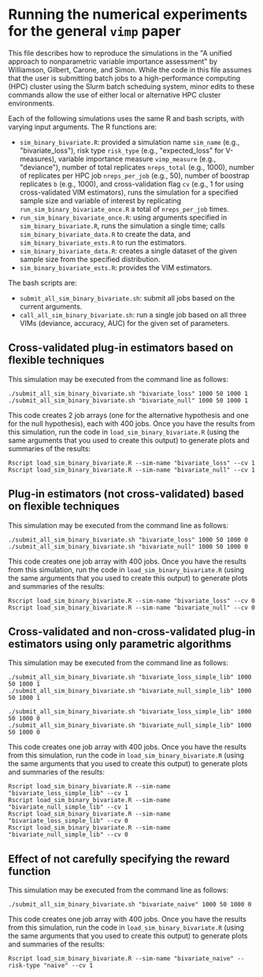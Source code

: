 # Running the numerical experiments for the general `vimp` paper

This file describes how to reproduce the simulations in the "A unified approach to nonparametric variable importance assessment" by Williamson, Gilbert, Carone, and Simon. While the code in this file assumes that the user is submitting batch jobs to a high-performance computing (HPC) cluster using the Slurm batch scheduing system, minor edits to these commands allow the use of either local or alternative HPC cluster environments.

Each of the following simulations uses the same R and bash scripts, with varying input arguments. The R functions are:

* `sim_binary_bivariate.R`: provided a simulation name `sim_name` (e.g., "bivariate_loss"), risk type `risk_type` (e.g., "expected_loss" for V-measures), variable importance measure `vimp_measure` (e.g., "deviance"), number of total replicates `nreps_total` (e.g., 1000), number of replicates per HPC job `nreps_per_job` (e.g., 50), number of boostrap replicates `b` (e.g., 1000), and cross-validation flag `cv` (e.g., 1 for using cross-validated VIM estimators), runs the simulation for a specified sample size and variable of interest by replicating `run_sim_binary_bivariate_once.R` a total of `nreps_per_job` times.
* `run_sim_binary_bivariate_once.R`: using arguments specified in `sim_binary_bivariate.R`, runs the simulation a single time; calls `sim_binary_bivariate_data.R` to create the data, and `sim_binary_bivariate_ests.R` to run the estimators.
* `sim_binary_bivariate_data.R`: creates a single dataset of the given sample size from the specified distribution.
* `sim_binary_bivariate_ests.R`: provides the VIM estimators.

The bash scripts are:

* `submit_all_sim_binary_bivariate.sh`: submit all jobs based on the current arguments.
* `call_all_sim_binary_bivariate.sh`: run a single job based on all three VIMs (deviance, accuracy, AUC) for the given set of parameters.

## Cross-validated plug-in estimators based on flexible techniques

This simulation may be executed from the command line as follows:

```{sh}
./submit_all_sim_binary_bivariate.sh "bivariate_loss" 1000 50 1000 1
./submit_all_sim_binary_bivariate.sh "bivariate_null" 1000 50 1000 1
```

This code creates 2 job arrays (one for the alternative hypothesis and one for the null hypothesis), each with 400 jobs. Once you have the results from this simulation, run the code in `load_sim_binary_bivariate.R` (using the same arguments that you used to create this output) to generate plots and summaries of the results:
```{sh}
Rscript load_sim_binary_bivariate.R --sim-name "bivariate_loss" --cv 1
Rscript load_sim_binary_bivariate.R --sim-name "bivariate_null" --cv 1
```

## Plug-in estimators (not cross-validated) based on flexible techniques

This simulation may be executed from the command line as follows:

```{sh}
./submit_all_sim_binary_bivariate.sh "bivariate_loss" 1000 50 1000 0
./submit_all_sim_binary_bivariate.sh "bivariate_null" 1000 50 1000 0
```

This code creates one job array with 400 jobs. Once you have the results from this simulation, run the code in `load_sim_binary_bivariate.R` (using the same arguments that you used to create this output) to generate plots and summaries of the results:
```{sh}
Rscript load_sim_binary_bivariate.R --sim-name "bivariate_loss" --cv 0
Rscript load_sim_binary_bivariate.R --sim-name "bivariate_null" --cv 0
```

## Cross-validated and non-cross-validated plug-in estimators using only parametric algorithms

This simulation may be executed from the command line as follows:

```{sh}
./submit_all_sim_binary_bivariate.sh "bivariate_loss_simple_lib" 1000 50 1000 1
./submit_all_sim_binary_bivariate.sh "bivariate_null_simple_lib" 1000 50 1000 1

./submit_all_sim_binary_bivariate.sh "bivariate_loss_simple_lib" 1000 50 1000 0
./submit_all_sim_binary_bivariate.sh "bivariate_null_simple_lib" 1000 50 1000 0
```

This code creates one job array with 400 jobs. Once you have the results from this simulation, run the code in `load_sim_binary_bivariate.R` (using the same arguments that you used to create this output) to generate plots and summaries of the results:
```{sh}
Rscript load_sim_binary_bivariate.R --sim-name "bivariate_loss_simple_lib" --cv 1
Rscript load_sim_binary_bivariate.R --sim-name "bivariate_null_simple_lib" --cv 1
Rscript load_sim_binary_bivariate.R --sim-name "bivariate_loss_simple_lib" --cv 0
Rscript load_sim_binary_bivariate.R --sim-name "bivariate_null_simple_lib" --cv 0
```


## Effect of not carefully specifying the reward function

This simulation may be executed from the command line as follows:

```{sh}
./submit_all_sim_binary_bivariate.sh "bivariate_naive" 1000 50 1000 0
```

This code creates one job array with 400 jobs. Once you have the results from this simulation, run the code in `load_sim_binary_bivariate.R` (using the same arguments that you used to create this output) to generate plots and summaries of the results:
```{sh}
Rscript load_sim_binary_bivariate.R --sim-name "bivariate_naive" --risk-type "naive" --cv 1
```
